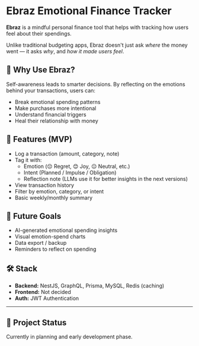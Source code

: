 # Ebraz Emotional Finance Tracker

**Ebraz** is a mindful personal finance tool that helps with tracking how users feel about their spendings.

Unlike traditional budgeting apps, Ebraz doesn't just ask *where* the money went — it asks *why*, and *how it made users feel*.

## 🧠 Why Use Ebraz?

Self-awareness leads to smarter decisions. By reflecting on the emotions behind your transactions, users can:

- Break emotional spending patterns
- Make purchases more intentional
- Understand financial triggers
- Heal their relationship with money

## 🚀 Features (MVP)

- Log a transaction (amount, category, note)
- Tag it with:
  - Emotion (😔 Regret, 😊 Joy, 😐 Neutral, etc.)
  - Intent (Planned / Impulse / Obligation)
  - Reflection note (LLMs use it for better insights in the next versions)
- View transaction history
- Filter by emotion, category, or intent
- Basic weekly/monthly summary

## 🔮 Future Goals

- AI-generated emotional spending insights
- Visual emotion-spend charts
- Data export / backup
- Reminders to reflect on spending

## 🛠️ Stack

- **Backend:** NestJS, GraphQL, Prisma, MySQL, Redis (caching)
- **Frontend:** Not decided
- **Auth:** JWT Authentication

---

## 🧭 Project Status

Currently in planning and early development phase.